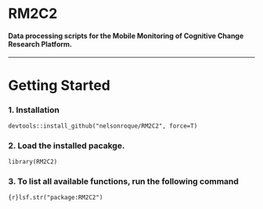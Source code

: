 # RM2C2

#### Data processing scripts for the Mobile Monitoring of Cognitive Change Research Platform.
---

# Getting Started

### 1. Installation

```{r}
devtools::install_github("nelsonroque/RM2C2", force=T)
```

### 2. Load the installed pacakge.
```{r}
library(RM2C2)
```

### 3. To list all available functions, run the following command
```{r}lsf.str("package:RM2C2")```
